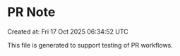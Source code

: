 # PR Note

Created at: Fri 17 Oct 2025 06:34:52 UTC

This file is generated to support testing of PR workflows.
